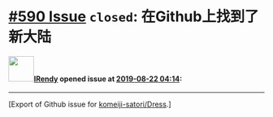 # [\#590 Issue](https://github.com/komeiji-satori/Dress/issues/590) `closed`: 在Github上找到了新大陆

#### <img src="https://avatars.githubusercontent.com/u/42890271?u=63bdbba2cff978483bd697a2152ed890d3587031&v=4" width="50">[IRendy](https://github.com/IRendy) opened issue at [2019-08-22 04:14](https://github.com/komeiji-satori/Dress/issues/590):






-------------------------------------------------------------------------------



[Export of Github issue for [komeiji-satori/Dress](https://github.com/komeiji-satori/Dress).]
